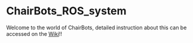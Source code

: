 # ChairBots_ROS_system

Welcome to the world of ChairBots, detailed instruction about this can be accessed on the [Wiki](https://github.com/abhiagni11/ChairBots_ROS_system/wiki)!!
